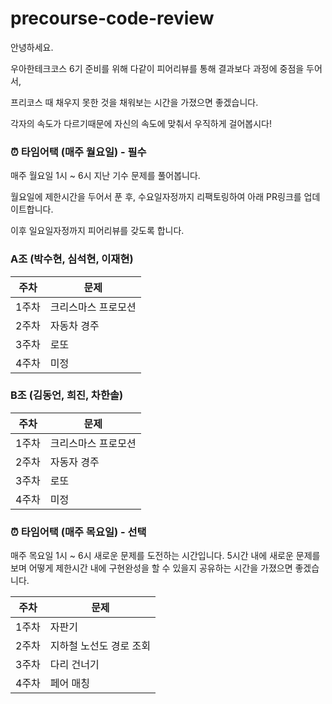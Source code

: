 # precourse-code-review
안녕하세요. 

우아한테크코스 6기 준비를 위해 다같이 피어리뷰를 통해 결과보다 과정에 중점을 두어서, 

프리코스 때 채우지 못한 것을 채워보는 시간을 가졌으면 좋겠습니다. 

각자의 속도가 다르기때문에 자신의 속도에 맞춰서 우직하게 걸어봅시다!

### ⏰ 타임어택 (매주 월요일) - 필수

매주 월요일 1시 ~ 6시 지난 기수 문제를 풀어봅니다.

월요일에 제한시간을 두어서 푼 후,
수요일자정까지 리팩토링하여 아래 PR링크를 업데이트합니다. 

이후 일요일자정까지 피어리뷰를 갖도록 합니다.

### A조 (박수현, 심석현, 이재현)

| 주차 | 문제 |
| --- | --- |
| 1주차 | 크리스마스 프로모션 |
| 2주차 | 자동차 경주 |
| 3주차 | 로또 | 박수현, 심석현, 이재현 |
| 4주차 | 미정 | 박수현, 심석현, 이재현 |

### B조 (김동언, 희진, 차한솔)

| 주차 | 문제 |
| --- | --- |
| 1주차 | 크리스마스 프로모션 |
| 2주차 | 자동자 경주 |
| 3주차 | 로또 |
| 4주차 | 미정 |

### ⏰ 타임어택 (매주 목요일) - 선택

매주 목요일 1시 ~ 6시 새로운 문제를 도전하는 시간입니다. 5시간 내에 새로운 문제를 보며 어떻게 제한시간 내에 구현완성을 할 수 있을지 공유하는 시간을 가졌으면 좋겠습니다.

| 주차 | 문제 |
| --- | --- |
| 1주차 | 자판기 |
| 2주차 | 지하철 노선도 경로 조회 |
| 3주차 | 다리 건너기 |
| 4주차 | 페어 매칭 |
